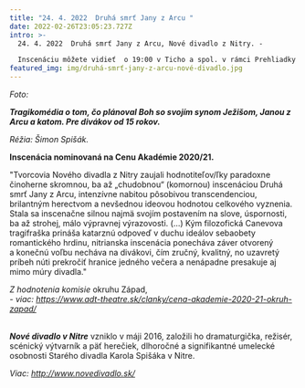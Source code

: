 ```yaml
---
title: "24. 4. 2022  Druhá smrť Jany z Arcu "
date: 2022-02-26T23:05:23.727Z
intro: >-
  24. 4. 2022  Druhá smrť Jany z Arcu, Nové divadlo z Nitry. - 

  Inscenáciu môžete vidieť  o 19:00 v Ticho a spol. v rámci Prehliadky inscenácií nominovaných na Cenu Akadémie 2020/21 - Bratislava 2. 4. - 2. 5. 2022. 
featured_img: img/druhá-smrť-jany-z-arcu-nové-divadlo.jpg
---
```

*Foto:* 

***Tragikomédia o tom, čo plánoval Boh so svojím synom Ježišom, Janou z Arcu a katom. Pre divákov od 15 rokov.***

*Réžia: Šimon Spišák.*

**Inscenácia nominovaná na Cenu Akadémie 2020/21.**

"Tvorcovia Nového divadla z Nitry zaujali hodnotiteľov/ľky paradoxne činoherne skromnou, ba až „chudobnou“ (komornou) inscenáciou Druhá smrť Jany z Arcu, intenzívne nabitou pôsobivou transcendenciou, brilantným herectvom a nevšednou ideovou hodnotou celkového vyznenia. Stala sa inscenačne silnou najmä svojím postavením na slove, úspornosti, ba až strohej, málo výpravnej výrazovosti. (...) Kým filozofická Canevova tragifraška prináša katarznú odpoveď v duchu ideálov sebaobety romantického hrdinu, nitrianska inscenácia ponecháva záver otvorený a konečnú voľbu necháva na divákovi, čím zručný, kvalitný, no uzavretý príbeh núti prekročiť hranice jedného večera a nenápadne presakuje aj mimo múry divadla."

*Z hodnotenia komisie* okruhu Západ,\
*\- viac: https://www.adt-theatre.sk/clanky/cena-akademie-2020-21-okruh-zapad/*

\
***Nové divadlo v Nitre*** vzniklo v máji 2016, založili ho dramaturgička, režisér, scénický výtvarník a päť herečiek, dlhoročné a signifikantné umelecké osobnosti Starého divadla Karola Spišáka v Nitre.

*Viac: http://www.novedivadlo.sk/*